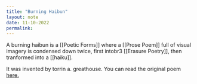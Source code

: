 ```yaml
---
title: "Burning Haibun"
layout: note
date: 11-10-2022
permalink:
---
```


A burning haibun is a [[Poetic Forms]] where a [[Prose Poem]] full of visual imagery is condensed down twice, first intobr3
[[Erasure Poetry]], then tranformed into a [[haiku]]. 

It was invented by torrin a. greathouse. You can read the original poem [here. ](https://www.frontierpoetry.com/2017/06/16/poetry-burning-haibun-torrin-greathouse/) 